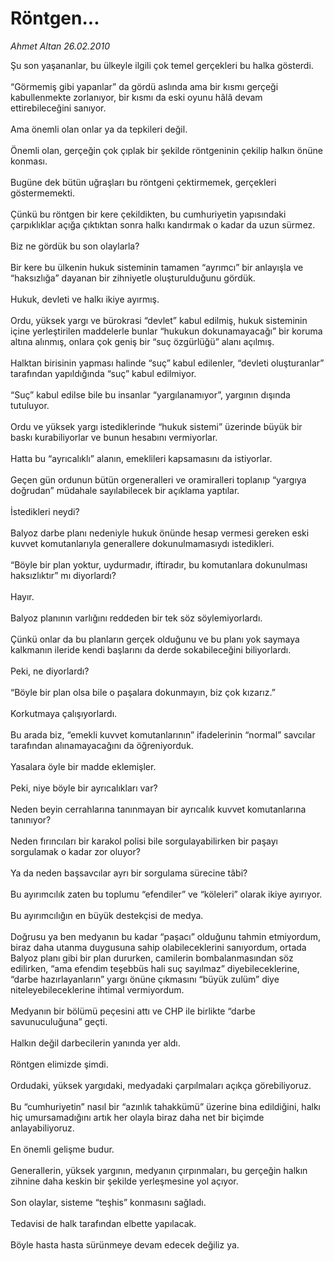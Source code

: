 # Röntgen...

*Ahmet Altan 26.02.2010*

<div class="taraf_structure_2col_1zq">
<div class="margen_n">



 <p>Şu son yaşananlar, bu ülkeyle ilgili çok temel gerçekleri bu halka gösterdi. <br/><br/>“Görmemiş gibi yapanlar” da gördü aslında ama bir kısmı gerçeği kabullenmekte zorlanıyor, bir kısmı da eski oyunu hâlâ devam ettirebileceğini sanıyor. <br/><br/>Ama önemli olan onlar ya da tepkileri değil. <br/><br/>Önemli olan, gerçeğin çok çıplak bir şekilde röntgeninin çekilip halkın önüne konması. <br/><br/>Bugüne dek bütün uğraşları bu röntgeni çektirmemek, gerçekleri göstermemekti. <br/><br/>Çünkü bu röntgen bir kere çekildikten, bu cumhuriyetin yapısındaki çarpıklıklar açığa çıktıktan sonra halkı kandırmak o kadar da uzun sürmez. <br/><br/>Biz ne gördük bu son olaylarla? <br/><br/>Bir kere bu ülkenin hukuk sisteminin tamamen “ayrımcı” bir anlayışla ve “haksızlığa” dayanan bir zihniyetle oluşturulduğunu gördük. <br/><br/>Hukuk, devleti ve halkı ikiye ayırmış. <br/><br/>Ordu, yüksek yargı ve bürokrasi “devlet” kabul edilmiş, hukuk sisteminin içine yerleştirilen maddelerle bunlar “hukukun dokunamayacağı” bir koruma altına alınmış, onlara çok geniş bir “suç özgürlüğü” alanı açılmış. <br/><br/>Halktan birisinin yapması halinde “suç” kabul edilenler, “devleti oluşturanlar” tarafından yapıldığında “suç” kabul edilmiyor. <br/><br/>“Suç” kabul edilse bile bu insanlar “yargılanamıyor”, yargının dışında tutuluyor. <br/><br/>Ordu ve yüksek yargı istediklerinde “hukuk sistemi” üzerinde büyük bir baskı kurabiliyorlar ve bunun hesabını vermiyorlar. <br/><br/>Hatta bu “ayrıcalıklı” alanın, emeklileri kapsamasını da istiyorlar. <br/><br/>Geçen gün ordunun bütün orgeneralleri ve oramiralleri toplanıp “yargıya doğrudan” müdahale sayılabilecek bir açıklama yaptılar. <br/><br/>İstedikleri neydi? <br/><br/>Balyoz darbe planı nedeniyle hukuk önünde hesap vermesi gereken eski kuvvet komutanlarıyla generallere dokunulmamasıydı istedikleri. <br/><br/>“Böyle bir plan yoktur, uydurmadır, iftiradır, bu komutanlara dokunulması haksızlıktır” mı diyorlardı? <br/><br/>Hayır. <br/><br/>Balyoz planının varlığını reddeden bir tek söz söylemiyorlardı. <br/><br/>Çünkü onlar da bu planların gerçek olduğunu ve bu planı yok saymaya kalkmanın ileride kendi başlarını da derde sokabileceğini biliyorlardı. <br/><br/>Peki, ne diyorlardı? <br/><br/>“Böyle bir plan olsa bile o paşalara dokunmayın, biz çok kızarız.” <br/><br/>Korkutmaya çalışıyorlardı. <br/><br/>Bu arada biz, “emekli kuvvet komutanlarının” ifadelerinin “normal” savcılar tarafından alınamayacağını da öğreniyorduk. <br/><br/>Yasalara öyle bir madde eklemişler. <br/><br/>Peki, niye böyle bir ayrıcalıkları var? <br/><br/>Neden beyin cerrahlarına tanınmayan bir ayrıcalık kuvvet komutanlarına tanınıyor? <br/><br/>Neden fırıncıları bir karakol polisi bile sorgulayabilirken bir paşayı sorgulamak o kadar zor oluyor? <br/><br/>Ya da neden başsavcılar ayrı bir sorgulama sürecine tâbi? <br/><br/>Bu ayırımcılık zaten bu toplumu “efendiler” ve “köleleri” olarak ikiye ayırıyor. <br/><br/>Bu ayırımcılığın en büyük destekçisi de medya. <br/><br/>Doğrusu ya ben medyanın bu kadar “paşacı” olduğunu tahmin etmiyordum, biraz daha utanma duygusuna sahip olabileceklerini sanıyordum, ortada Balyoz planı gibi bir plan dururken, camilerin bombalanmasından söz edilirken, “ama efendim teşebbüs hali suç sayılmaz” diyebileceklerine, “darbe hazırlayanların” yargı önüne çıkmasını “büyük zulüm” diye niteleyebileceklerine ihtimal vermiyordum. <br/><br/>Medyanın bir bölümü peçesini attı ve CHP ile birlikte “darbe savunuculuğuna” geçti. <br/><br/>Halkın değil darbecilerin yanında yer aldı. <br/><br/>Röntgen elimizde şimdi. <br/><br/>Ordudaki, yüksek yargıdaki, medyadaki çarpılmaları açıkça görebiliyoruz. <br/><br/>Bu “cumhuriyetin” nasıl bir “azınlık tahakkümü” üzerine bina edildiğini, halkı hiç umursamadığını artık her olayla biraz daha net bir biçimde anlayabiliyoruz. <br/><br/>En önemli gelişme budur. <br/><br/>Generallerin, yüksek yargının, medyanın çırpınmaları, bu gerçeğin halkın zihnine daha keskin bir şekilde yerleşmesine yol açıyor. <br/><br/>Son olaylar, sisteme “teşhis” konmasını sağladı. <br/><br/>Tedavisi de halk tarafından elbette yapılacak. <br/><br/>Böyle hasta hasta sürünmeye devam edecek değiliz ya.</p>
<br/>
<br/>
<br/>



<br/>


<div id="taraf_not">
</div>

</div>


</div>
